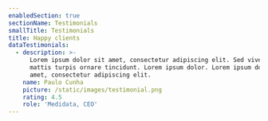 ```yaml
---
enabledSection: true
sectionName: Testimonials
smallTitle: Testimonials
title: Happy clients
dataTestimonials:
  - description: >-
      Lorem ipsum dolor sit amet, consectetur adipiscing elit. Sed viverra
      mattis turpis ornare tincidunt. Lorem ipsum dolor. Lorem ipsum dolor sit
      amet, consectetur adipiscing elit. 
    name: Paulo Cunha
    picture: /static/images/testimonial.png
    rating: 4.5
    role: 'Medidata, CEO'
---
```


